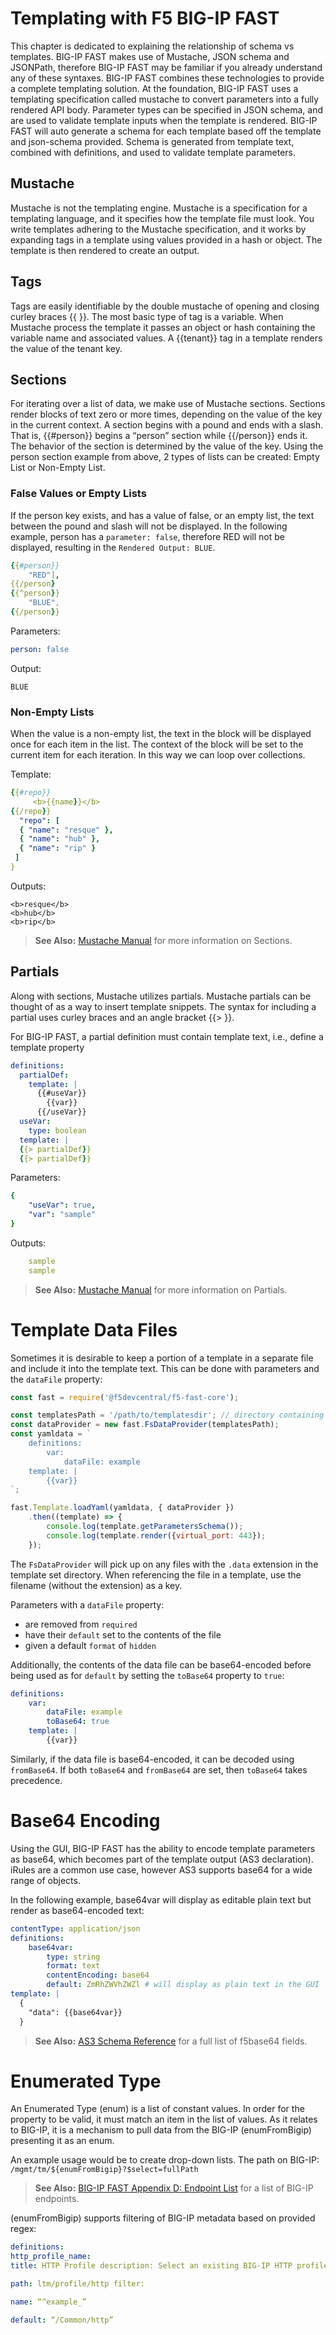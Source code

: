 # Templating with F5 BIG-IP FAST

This chapter is dedicated to explaining the relationship of schema vs templates. BIG-IP FAST makes use of Mustache, JSON schema and JSONPath, therefore BIG-IP FAST may be familiar if you already understand any of these syntaxes. BIG-IP FAST combines these technologies to provide a complete templating solution. At the foundation, BIG-IP FAST uses a templating specification called mustache to convert parameters into a fully rendered API body. Parameter types can be specified in JSON schema, and are used to validate template inputs when the template is rendered. BIG-IP FAST will auto generate a schema for each template based off the template and json-schema provided. Schema is generated from template text, combined with definitions, and used to validate template parameters.

## Mustache
Mustache is not the templating engine. Mustache is a specification for a templating language, and it specifies how the template file must look. You write templates adhering to the Mustache specification, and it works by expanding tags in a template using values provided in a hash or object. The template is then rendered to create an output.

## Tags
Tags are easily identifiable by the double mustache of opening and closing curley braces {{ }}. The most basic type of tag is a variable. When Mustache process the template it passes an object or hash containing the variable name and associated values. A {{tenant}} tag in a template renders the value of the tenant key.

## Sections
For iterating over a list of data, we make use of Mustache sections.
Sections render blocks of text zero or more times, depending on the value of the key in the current context.
A section begins with a pound and ends with a slash. That is, {{#person}} begins a “person” section while {{/person}} ends it.
The behavior of the section is determined by the value of the key.
Using the person section example from above, 2 types of lists can be created: Empty List or Non-Empty List.

### False Values or Empty Lists

If the person key exists, and has a value of false, or an empty list, the text between the pound and slash will not be displayed. In the following example, person has a `parameter: false`, therefore RED will not be displayed, resulting in the `Rendered Output: BLUE`.
```yaml
{{#person}}
    "RED"],
{{/person}
{{^person}}
    "BLUE",
{{/person}}
```

Parameters:
```yaml
person: false
```

Output:
```
BLUE
```

### Non-Empty Lists
When the value is a non-empty list, the text in the block will be displayed once for each item in the list. The context of the block will be set to the current item for each iteration. In this way we can loop over collections.

Template:
```yaml
{{#repo}}
     <b>{{name}}</b>
{{/repo}}
  "repo": [
  { "name": "resque" },
  { "name": "hub" },
  { "name": "rip" }
 ]
}
```

Outputs:
```
<b>resque</b>
<b>hub</b>
<b>rip</b>
```

> **See Also:** [Mustache Manual](https://mustache.github.io/mustache.5.html) for more information on Sections.


## Partials
Along with sections, Mustache utilizes partials. Mustache partials can be thought of as a way to insert template snippets. The syntax for including a partial uses curley braces and an angle bracket {{> }}.

For BIG-IP FAST, a partial definition must contain template text, i.e., define a template property
```yaml
definitions:
  partialDef:
    template: |
      {{#useVar}}
        {{var}}
      {{/useVar}}
  useVar:
    type: boolean
  template: |
  {{> partialDef}}
  {{> partialDef}}
```

Parameters:
```yaml
{
    "useVar": true,
    "var": "sample"
}
```

Outputs:
```yaml
    sample
    sample
```

> **See Also:** [Mustache Manual](https://mustache.github.io/mustache.5.html) for more information on Partials.


# Template Data Files

Sometimes it is desirable to keep a portion of a template in a separate file and include it into the template text.
This can be done with parameters and the `dataFile` property:

```javascript
const fast = require('@f5devcentral/f5-fast-core');

const templatesPath = '/path/to/templatesdir'; // directory containing example.data
const dataProvider = new fast.FsDataProvider(templatesPath);
const yamldata = `
    definitions:
        var:
            dataFile: example
    template: |
        {{var}}
`;

fast.Template.loadYaml(yamldata, { dataProvider })
    .then((template) => {
        console.log(template.getParametersSchema());
        console.log(template.render({virtual_port: 443});
    });
```
The `FsDataProvider` will pick up on any files with the `.data` extension in the template set directory.
When referencing the file in a template, use the filename (without the extension) as a key.

Parameters with a `dataFile` property:

* are removed from `required`
* have their `default` set to the contents of the file
* given a default `format` of `hidden`

Additionally, the contents of the data file can be base64-encoded before being used as for `default` by setting the `toBase64` property to `true`:

```yaml
definitions:
    var:
        dataFile: example
        toBase64: true
    template: |
        {{var}}
```

Similarly, if the data file is base64-encoded, it can be decoded using `fromBase64`.
If both `toBase64` and `fromBase64` are set, then `toBase64` takes precedence.

# Base64 Encoding
Using the GUI, BIG-IP FAST has the ability to encode template parameters as base64, which becomes part of the template output (AS3 declaration).
iRules are a common use case, however AS3 supports base64 for a wide range of objects.

In the following example, base64var will display as editable plain text but render as base64-encoded text:
```yaml
contentType: application/json
definitions:
    base64var:
        type: string
        format: text
        contentEncoding: base64
        default: ZmRhZWVhZWZl # will display as plain text in the GUI
template: |
  {
    "data": {{base64var}}
  }
```

> **See Also:** [AS3 Schema Reference](https://clouddocs.f5.com/products/extensions/f5-appsvcs-extension/latest/refguide/schema-reference.html) for a full list of f5base64 fields.


# Enumerated Type
An Enumerated Type (enum) is a list of constant values. In order for the property to be valid, it must match an item in the list of values. As it relates to BIG-IP, it is a mechanism to pull data from the BIG-IP (enumFromBigip) presenting it as an enum.

An example usage would be to create drop-down lists. The path on BIG-IP: `/mgmt/tm/${enumFromBigip}?$select=fullPath`

> **See Also:** [BIG-IP FAST Appendix D: Endpoint List](https://clouddocs.f5.com/products/extensions/f5-appsvcs-templates/latest/userguide/endpoint-list.html#endpoint-list) for a list of BIG-IP endpoints.

(enumFromBigip) supports filtering of BIG-IP metadata based on provided regex: 
```yaml
definitions:
http_profile_name:
title: HTTP Profile description: Select an existing BIG-IP HTTP profile. enumFromBigip:

path: ltm/profile/http filter:

name: “^example_”

default: “/Common/http”
```